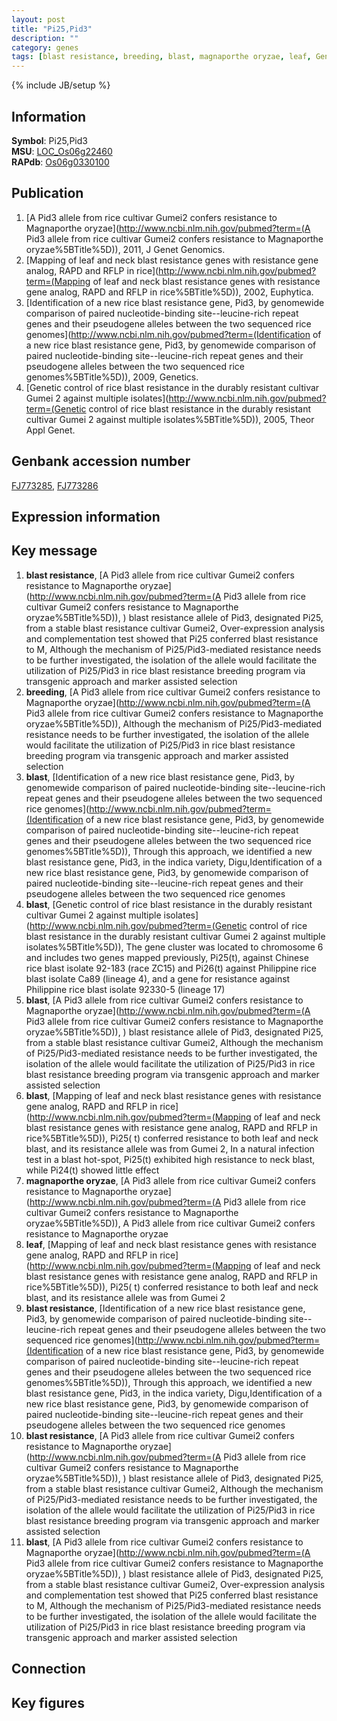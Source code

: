 ```yaml
---
layout: post
title: "Pi25,Pid3"
description: ""
category: genes
tags: [blast resistance, breeding, blast, magnaporthe oryzae, leaf, Gene]
---
```

{% include JB/setup %}

## Information
__Symbol__: Pi25,Pid3  
__MSU__: [LOC_Os06g22460](http://rice.plantbiology.msu.edu/cgi-bin/ORF_infopage.cgi?orf=LOC_Os06g22460)  
__RAPdb__: [Os06g0330100](http://rapdb.dna.affrc.go.jp/viewer/gbrowse_details/irgsp1?name=Os06g0330100)  

## Publication
1. [A Pid3 allele from rice cultivar Gumei2 confers resistance to Magnaporthe oryzae](http://www.ncbi.nlm.nih.gov/pubmed?term=(A Pid3 allele from rice cultivar Gumei2 confers resistance to Magnaporthe oryzae%5BTitle%5D)), 2011, J Genet Genomics.
2. [Mapping of leaf and neck blast resistance genes with resistance gene analog, RAPD and RFLP in rice](http://www.ncbi.nlm.nih.gov/pubmed?term=(Mapping of leaf and neck blast resistance genes with resistance gene analog, RAPD and RFLP in rice%5BTitle%5D)), 2002, Euphytica.
3. [Identification of a new rice blast resistance gene, Pid3, by genomewide comparison of paired nucleotide-binding site--leucine-rich repeat genes and their pseudogene alleles between the two sequenced rice genomes](http://www.ncbi.nlm.nih.gov/pubmed?term=(Identification of a new rice blast resistance gene, Pid3, by genomewide comparison of paired nucleotide-binding site--leucine-rich repeat genes and their pseudogene alleles between the two sequenced rice genomes%5BTitle%5D)), 2009, Genetics.
4. [Genetic control of rice blast resistance in the durably resistant cultivar Gumei 2 against multiple isolates](http://www.ncbi.nlm.nih.gov/pubmed?term=(Genetic control of rice blast resistance in the durably resistant cultivar Gumei 2 against multiple isolates%5BTitle%5D)), 2005, Theor Appl Genet.

## Genbank accession number
[FJ773285](http://www.ncbi.nlm.nih.gov/nuccore/FJ773285), [FJ773286](http://www.ncbi.nlm.nih.gov/nuccore/FJ773286)

## Expression information

## Key message
1. __blast resistance__, [A Pid3 allele from rice cultivar Gumei2 confers resistance to Magnaporthe oryzae](http://www.ncbi.nlm.nih.gov/pubmed?term=(A Pid3 allele from rice cultivar Gumei2 confers resistance to Magnaporthe oryzae%5BTitle%5D)), ) blast resistance allele of Pid3, designated Pi25, from a stable blast resistance cultivar Gumei2, Over-expression analysis and complementation test showed that Pi25 conferred blast resistance to M, Although the mechanism of Pi25/Pid3-mediated resistance needs to be further investigated, the isolation of the allele would facilitate the utilization of Pi25/Pid3 in rice blast resistance breeding program via transgenic approach and marker assisted selection
2. __breeding__, [A Pid3 allele from rice cultivar Gumei2 confers resistance to Magnaporthe oryzae](http://www.ncbi.nlm.nih.gov/pubmed?term=(A Pid3 allele from rice cultivar Gumei2 confers resistance to Magnaporthe oryzae%5BTitle%5D)),  Although the mechanism of Pi25/Pid3-mediated resistance needs to be further investigated, the isolation of the allele would facilitate the utilization of Pi25/Pid3 in rice blast resistance breeding program via transgenic approach and marker assisted selection
3. __blast__, [Identification of a new rice blast resistance gene, Pid3, by genomewide comparison of paired nucleotide-binding site--leucine-rich repeat genes and their pseudogene alleles between the two sequenced rice genomes](http://www.ncbi.nlm.nih.gov/pubmed?term=(Identification of a new rice blast resistance gene, Pid3, by genomewide comparison of paired nucleotide-binding site--leucine-rich repeat genes and their pseudogene alleles between the two sequenced rice genomes%5BTitle%5D)),  Through this approach, we identified a new blast resistance gene, Pid3, in the indica variety, Digu,Identification of a new rice blast resistance gene, Pid3, by genomewide comparison of paired nucleotide-binding site--leucine-rich repeat genes and their pseudogene alleles between the two sequenced rice genomes
4. __blast__, [Genetic control of rice blast resistance in the durably resistant cultivar Gumei 2 against multiple isolates](http://www.ncbi.nlm.nih.gov/pubmed?term=(Genetic control of rice blast resistance in the durably resistant cultivar Gumei 2 against multiple isolates%5BTitle%5D)),  The gene cluster was located to chromosome 6 and includes two genes mapped previously, Pi25(t), against Chinese rice blast isolate 92-183 (race ZC15) and Pi26(t) against Philippine rice blast isolate Ca89 (lineage 4), and a gene for resistance against Philippine rice blast isolate 92330-5 (lineage 17)
5. __blast__, [A Pid3 allele from rice cultivar Gumei2 confers resistance to Magnaporthe oryzae](http://www.ncbi.nlm.nih.gov/pubmed?term=(A Pid3 allele from rice cultivar Gumei2 confers resistance to Magnaporthe oryzae%5BTitle%5D)), ) blast resistance allele of Pid3, designated Pi25, from a stable blast resistance cultivar Gumei2, Although the mechanism of Pi25/Pid3-mediated resistance needs to be further investigated, the isolation of the allele would facilitate the utilization of Pi25/Pid3 in rice blast resistance breeding program via transgenic approach and marker assisted selection
6. __blast__, [Mapping of leaf and neck blast resistance genes with resistance gene analog, RAPD and RFLP in rice](http://www.ncbi.nlm.nih.gov/pubmed?term=(Mapping of leaf and neck blast resistance genes with resistance gene analog, RAPD and RFLP in rice%5BTitle%5D)),  Pi25( t) conferred resistance to both leaf and neck blast, and its resistance allele was from Gumei 2, In a natural infection test in a blast hot-spot, Pi25(t) exhibited high resistance to neck blast, while Pi24(t) showed little effect
7. __magnaporthe oryzae__, [A Pid3 allele from rice cultivar Gumei2 confers resistance to Magnaporthe oryzae](http://www.ncbi.nlm.nih.gov/pubmed?term=(A Pid3 allele from rice cultivar Gumei2 confers resistance to Magnaporthe oryzae%5BTitle%5D)), A Pid3 allele from rice cultivar Gumei2 confers resistance to Magnaporthe oryzae
8. __leaf__, [Mapping of leaf and neck blast resistance genes with resistance gene analog, RAPD and RFLP in rice](http://www.ncbi.nlm.nih.gov/pubmed?term=(Mapping of leaf and neck blast resistance genes with resistance gene analog, RAPD and RFLP in rice%5BTitle%5D)),  Pi25( t) conferred resistance to both leaf and neck blast, and its resistance allele was from Gumei 2
9. __blast resistance__, [Identification of a new rice blast resistance gene, Pid3, by genomewide comparison of paired nucleotide-binding site--leucine-rich repeat genes and their pseudogene alleles between the two sequenced rice genomes](http://www.ncbi.nlm.nih.gov/pubmed?term=(Identification of a new rice blast resistance gene, Pid3, by genomewide comparison of paired nucleotide-binding site--leucine-rich repeat genes and their pseudogene alleles between the two sequenced rice genomes%5BTitle%5D)),  Through this approach, we identified a new blast resistance gene, Pid3, in the indica variety, Digu,Identification of a new rice blast resistance gene, Pid3, by genomewide comparison of paired nucleotide-binding site--leucine-rich repeat genes and their pseudogene alleles between the two sequenced rice genomes
10. __blast resistance__, [A Pid3 allele from rice cultivar Gumei2 confers resistance to Magnaporthe oryzae](http://www.ncbi.nlm.nih.gov/pubmed?term=(A Pid3 allele from rice cultivar Gumei2 confers resistance to Magnaporthe oryzae%5BTitle%5D)), ) blast resistance allele of Pid3, designated Pi25, from a stable blast resistance cultivar Gumei2, Although the mechanism of Pi25/Pid3-mediated resistance needs to be further investigated, the isolation of the allele would facilitate the utilization of Pi25/Pid3 in rice blast resistance breeding program via transgenic approach and marker assisted selection
11. __blast__, [A Pid3 allele from rice cultivar Gumei2 confers resistance to Magnaporthe oryzae](http://www.ncbi.nlm.nih.gov/pubmed?term=(A Pid3 allele from rice cultivar Gumei2 confers resistance to Magnaporthe oryzae%5BTitle%5D)), ) blast resistance allele of Pid3, designated Pi25, from a stable blast resistance cultivar Gumei2, Over-expression analysis and complementation test showed that Pi25 conferred blast resistance to M, Although the mechanism of Pi25/Pid3-mediated resistance needs to be further investigated, the isolation of the allele would facilitate the utilization of Pi25/Pid3 in rice blast resistance breeding program via transgenic approach and marker assisted selection

## Connection

## Key figures


